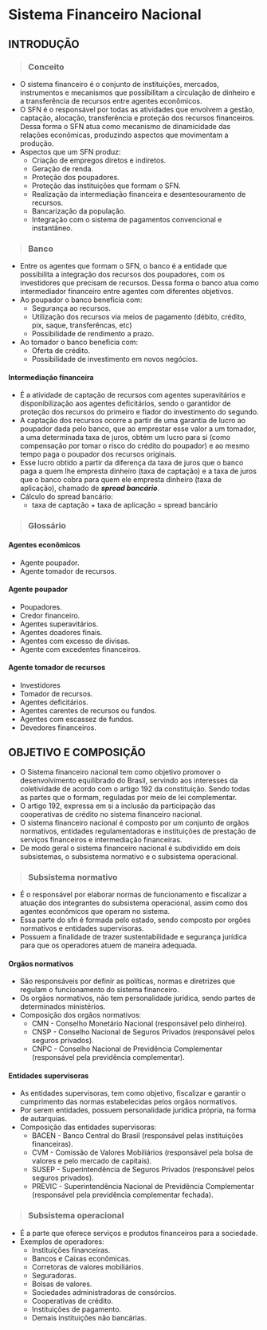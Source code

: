 # Sistema Financeiro Nacional

## INTRODUÇÃO

> ### Conceito
* O sistema financeiro é o conjunto de instituições, mercados, instrumentos e mecanismos que possibilitam a circulação de dinheiro e a transferência de recursos entre agentes econômicos.
* O SFN é o responsável por todas as atividades que envolvem a gestão, captação, alocação, transferência e proteção dos recursos financeiros. Dessa forma o SFN atua como mecanismo de dinamicidade das relações econômicas, produzindo aspectos que movimentam a produção.
* Aspectos que um SFN produz:
  - Criação de empregos diretos e indiretos.
  - Geração de renda.
  - Proteção dos poupadores.
  - Proteção das instituições que formam o SFN.
  - Realização da intermediação financeira e desentesouramento de recursos.
  - Bancarização da população.
  - Integração com o sistema de pagamentos convencional e instantâneo.

> ### Banco
* Entre os agentes que formam o SFN, o banco é a entidade que possibilita a integração dos recursos dos poupadores, com os investidores que precisam de recursos. Dessa forma o banco atua como intermediador financeiro entre agentes com diferentes objetivos.
* Ao poupador o banco beneficia com:
  - Segurança ao recursos.
  - Utilização dos recursos via meios de pagamento (débito, crédito, pix, saque, transferêncas, etc)
  - Possibilidade de rendimento a prazo.
* Ao tomador o banco beneficia com:
  - Oferta de crédito.
  - Possibilidade de investimento em novos negócios.

#### Intermediação financeira
* É a atividade de captação de recursos com agentes superavitários e disponibilização aos agentes deficitários, sendo o garantidor de proteção dos recursos do primeiro e fiador do investimento do segundo. 
* A captação dos recursos ocorre a partir de uma garantia de lucro ao poupador dada pelo banco, que ao emprestar esse valor a um tomador, a uma determinada taxa de juros, obtém um lucro para si (como compensação por tomar o risco do crédito do poupador) e ao mesmo tempo paga o poupador dos recursos originais.
* Esse lucro obtido a partir da diferença da taxa de juros que o banco paga a quem lhe empresta dinheiro (taxa de captação) e a taxa de juros que o banco cobra para quem ele empresta dinheiro (taxa de aplicação), chamado de ***spread bancário***.
* Cálculo do spread bancário:
  - taxa de captação + taxa de aplicação = spread bancário

> ### Glossário

#### Agentes econômicos
* Agente poupador.
* Agente tomador de recursos.

#### Agente poupador
* Poupadores.
* Credor financeiro.
* Agentes superavitários.
* Agentes doadores finais.
* Agentes com excesso de divisas.
* Agente com excedentes financeiros.

#### Agente tomador de recursos
* Investidores
* Tomador de recursos.
* Agentes deficitários.
* Agentes carentes de recursos ou fundos.
* Agentes com escassez de fundos.
* Devedores financeiros.

## OBJETIVO E COMPOSIÇÃO
* O Sistema financeiro nacional tem como objetivo promover o desenvolvimento equilibrado do Brasil, servindo aos interesses da coletividade de acordo com o artigo 192 da constituição. Sendo todas as partes que o formam, reguladas por meio de lei complementar. 
* O artigo 192, expressa em si a inclusão da participação das cooperativas de crédito no sistema financeiro nacional.
* O sistema financeiro nacional é composto por um conjunto de orgãos normativos, entidades regulamentadoras e instituições de prestação de serviços financeiros e intermediação financeiras.
* De modo geral o sistema financeiro nacional é subdividido em dois subsistemas, o subsistema normativo e o subsistema operacional.

> ### Subsistema normativo
* É o responsável por elaborar normas de funcionamento e fiscalizar a atuação dos integrantes do subsistema operacional, assim como dos agentes econômicos que operam no sistema.
* Essa parte do sfn é formada pelo estado, sendo composto por orgões normativos e entidades supervisoras. 
* Possuem a finalidade de trazer sustentabilidade e segurança jurídica para que os operadores atuem de maneira adequada.

#### Orgãos normativos
* São responsáveis por definir as políticas, normas e diretrizes que regulam o funcionamento do sistema financeiro.
* Os orgãos normativos, não tem personalidade jurídica, sendo partes de determinados ministérios.
* Composição dos orgãos normativos:
  - CMN - Conselho Monetário Nacional (responsável pelo dinheiro).
  - CNSP - Conselho Nacional de Seguros Privados (responsável pelos seguros privados).
  - CNPC - Conselho Nacional de Previdência Complementar (responsável pela previdência complementar).

#### Entidades supervisoras
* As entidades supervisoras, tem como objetivo, fiscalizar e garantir o cumprimento das normas estabelecidas pelos orgãos normativos.
* Por serem entidades, possuem personalidade jurídica própria, na forma de autarquias.
* Composição das entidades supervisoras:
  - BACEN - Banco Central do Brasil (responsável pelas instituições financeiras).
  - CVM - Comissão de Valores Mobiliários (responsável pela bolsa de valores e pelo mercado de capitais).
  - SUSEP - Superintendência de Seguros Privados (responsável pelos seguros privados).
  - PREVIC - Superintendência Nacional de Previdência Complementar (responsável pela previdência complementar fechada).

> ### Subsistema operacional
* É a parte que oferece serviços e produtos financeiros para a sociedade.
* Exemplos de operadores:
  - Instituições financeiras.
  - Bancos e Caixas econômicas.
  - Corretoras de valores mobiliários.
  - Seguradoras.
  - Bolsas de valores.
  - Sociedades administradoras de consórcios.
  - Cooperativas de crédito.
  - Instituições de pagamento.
  - Demais instituições não bancárias.